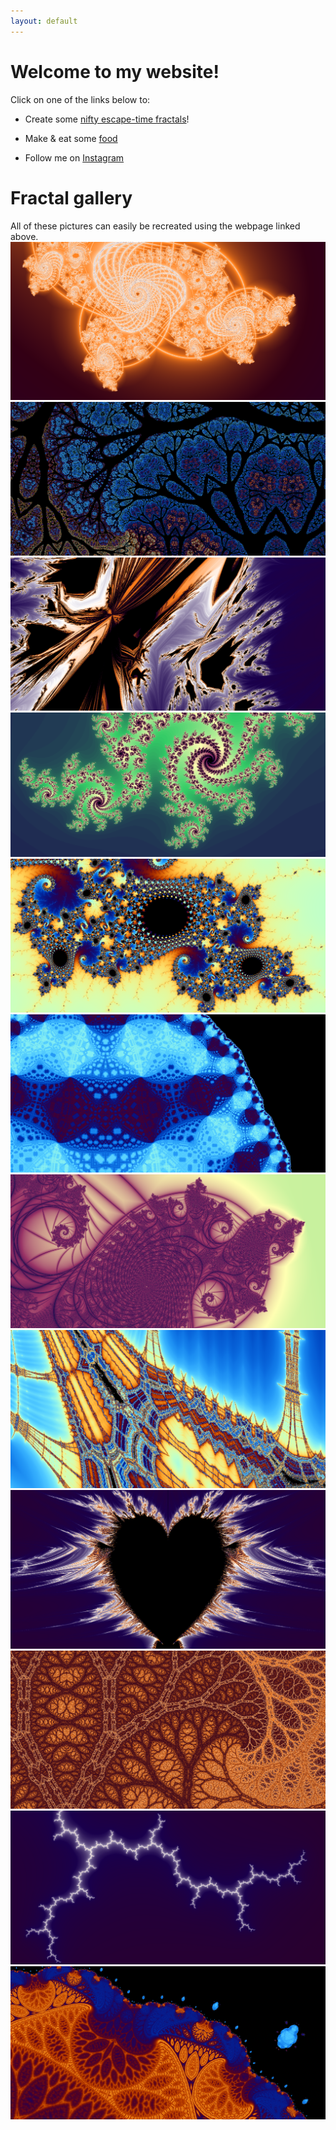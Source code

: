 ```yaml
---
layout: default
---
```

# Welcome to my website!
Click on one of the links below to:

* Create some [nifty escape-time fractals](fractals)!

* Make & eat some [food](food)

* Follow me on [Instagram](https://www.instagram.com/nat.han_solo.mon)

# Fractal gallery
All of these pictures can easily be recreated using the webpage linked above.
![](gallery/Rachel%27s%20colorscheme.png)
![](gallery/Faeryflower.png)
![](gallery/Creepy%20chaos.png)
![](gallery/Zesty%20heartache.png)
![](gallery/Zlzvzvlbzblz.png)
![](gallery/Gourmet%20cabbage.png)
![](gallery/Beet%20colored%20fractal.png)
![](gallery/Soul-suffocating%20sorrow.png)
![](gallery/Heart.png)
![](gallery/Adrenaline-inducing%20despair.png)
![](gallery/Lightning.png)
![](gallery/Withering%20sanity.png)
